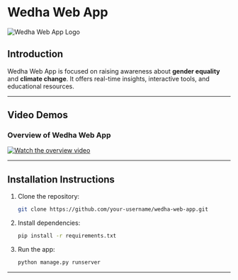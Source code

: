 # Wedha Web App

![Wedha Web App Logo](path/to/logo.png)

## Introduction

Wedha Web App is focused on raising awareness about **gender equality** and **climate change**. It offers real-time insights, interactive tools, and educational resources.

---

## Video Demos

### Overview of Wedha Web App

[![Watch the overview video](https://img.youtube.com/vi/YOUR_VIDEO_ID/0.jpg)](https://www.youtube.com/watch?v=YOUR_VIDEO_ID)

---

## Installation Instructions

1. Clone the repository:
    ```bash
    git clone https://github.com/your-username/wedha-web-app.git
    ```
2. Install dependencies:
    ```bash
    pip install -r requirements.txt
    ```
3. Run the app:
    ```bash
    python manage.py runserver
    ```

---
